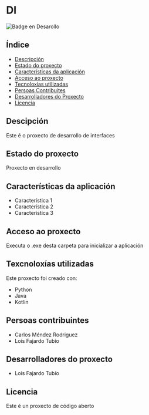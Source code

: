 # DI
![Badge en Desarollo](https://img.shields.io/badge/STATUS-EN%20DESAROLLO-green)

## Índice
* [Descripción](#Descripción)
* [Estado do proxecto](#Estado-do-proxecto)
* [Características da aplicación](#Características-da-aplicación)
* [Acceso ao proxecto](#Acceso-ao-proxecto)
* [Tecnoloxías utilizadas](#Tecnoloxías-utilizadas)
* [Persoas Contribuites](#Persoas-contribuintes)
* [Desarrolladores do Proxecto](#Desarrolladores)
* [Licencia](#Licencia)

## Descipción
Este é o proxecto de desarrollo de interfaces

## Estado do proxecto
Proxecto en desarrollo

## Características da aplicación
* Característica 1
* Característica 2
* Caracteristica 3

## Acceso ao proxecto
Executa o .exe desta carpeta para inicializar a aplicación

## Texcnoloxías utilizadas
Este proxecto foi creado con:
* Python
* Java
* Kotlin

## Persoas contribuintes
* Carlos Méndez Rodriguez
* Lois Fajardo Tubío

## Desarrolladores do proxecto
* Lois Fajardo Tubío

## Licencia
Este é un proxecto de código aberto
